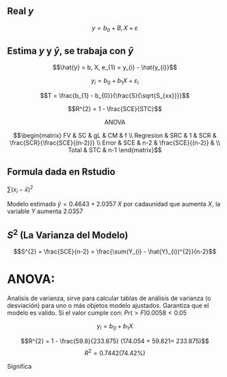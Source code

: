 ## Real $y$
$$y = b_{0} + B, X + \varepsilon$$
## Estima $y$ y $\hat{y}$, se trabaja con $\hat{y}$
$$\hat{y} = b, X, e_{1} = y_{i} - \hat{y_{i}}$$

$$y_{i} = b_{0} + b_{1}X + \varepsilon_{i}$$

$$T = \frac{b_{1} - b_{0}}{\frac{S}{\sqrt{S_{xx}}}}$$

$$R^{2} = 1 - \frac{SCE}{STC}$$

$$\text {ANOVA}$$

$$\begin{matrix}
FV & SC & gL & CM  & f \\
Regresion &  SRC & 1 & SCR & \frac{SCR}{\frac{SCE}{(n-2)}} \\
Error & SCE & n-2 & \frac{SCE}{(n-2)} & \\
Total & STC & n-1
\end{matrix}$$

## Formula dada en Rstudio
$\sum (x_{i} - \bar{x})^{2}$

Modelo estimado $\hat{y} = 0.4643 + 2.0357$ $X$
por cadaunidad que aumenta $X$, la variable $Y$ aumenta 2.0357

## $S^{2}$ (La Varianza del Modelo)
$$S^{2} = \frac{SCE}{n-2} = \frac{\sum(Y_{i} - \hat{Y}_{i})^{2}}{n-2}$$

# ANOVA:
Analisis de varianza, sirve para calcular tablas de análisis de varianza (o desviación) para uno o
más objetos modelo ajustados.
Garantiza que el modelo es valido.
Si el valor cumple con:
$Pr(>F) 0.0058 < 0.05$

$$y_{i} = b_{0} + b_{1}X$$

$$R^{2} = 1 - \frac{59.8}{233.875} (174.054 + 59.821= 233.875)$$
$$R^{2} = 0.7442 (74.42\%)$$

Significa
